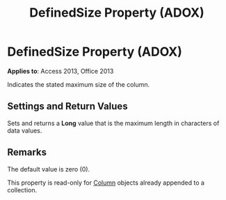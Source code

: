 ﻿---
title: DefinedSize Property (ADOX)
TOCTitle: DefinedSize Property (ADOX)
ms:assetid: 5dedea7f-392a-12fe-e680-2e3d3e6344d1
ms:mtpsurl: https://msdn.microsoft.com/library/JJ249335(v=office.15)
ms:contentKeyID: 48545126
ms.date: 09/18/2015
mtps_version: v=office.15
---

# DefinedSize Property (ADOX)


**Applies to**: Access 2013, Office 2013

Indicates the stated maximum size of the column.

## Settings and Return Values

Sets and returns a **Long** value that is the maximum length in characters of data values.

## Remarks

The default value is zero (0).

This property is read-only for [Column](column-object-adox.md) objects already appended to a collection.

